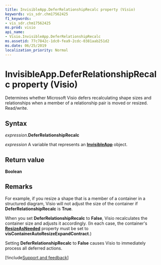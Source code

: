 ```yaml
---
title: InvisibleApp.DeferRelationshipRecalc property (Visio)
keywords: vis_sdr.chm17562425
f1_keywords:
- vis_sdr.chm17562425
ms.prod: visio
api_name:
- Visio.InvisibleApp.DeferRelationshipRecalc
ms.assetid: 77c7842c-1dc0-fea9-2cdc-0381aab251d2
ms.date: 06/25/2019
localization_priority: Normal
---
```



# InvisibleApp.DeferRelationshipRecalc property (Visio)

Determines whether Microsoft Visio defers recalculating shape sizes and relationships when a member of a relationship pair is moved or resized. Read/write.


## Syntax

_expression_.**DeferRelationshipRecalc**

_expression_ A variable that represents an **[InvisibleApp](Visio.InvisibleApp.md)** object.


## Return value

**Boolean**


## Remarks

For example, if you resize a shape that is a member of a container in a structured diagram, Visio will not adjust the size of the container if **DeferRelationshipRecalc** is **True**. 

When you set **DeferRelationshipRecalc** to **False**, Visio recalculates the container size and adjusts it accordingly. (In each case, the container's **[ResizeAsNeeded](Visio.ContainerProperties.ResizeAsNeeded.md)** property must be set to **visContainerAutoResizeExpandContract**.)

Setting **DeferRelationshipRecalc** to **False** causes Visio to immediately process all deferred actions.

[!include[Support and feedback](~/includes/feedback-boilerplate.md)]